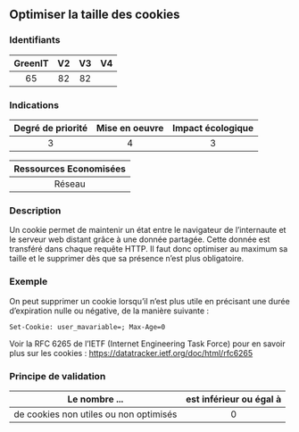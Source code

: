 ## Optimiser la taille des cookies

### Identifiants

| GreenIT |  V2  |  V3  |  V4  |
|:-------:|:----:|:----:|:----:|
|   65   | 82  | 82  |      |

### Indications

| Degré de priorité |      Mise en oeuvre       |  Impact écologique    |
|:-------------------:|:-------------------------:|:---------------------:|
| 3 | 4 | 3 |

|Ressources Economisées                                      |
|:----------------------------------------------------------:|
|  Réseau  |

### Description

Un cookie permet de maintenir un état entre le navigateur de l’internaute et le serveur web distant grâce à une donnée partagée.
Cette donnée est transféré dans chaque requête HTTP.
Il faut donc optimiser au maximum sa taille et le supprimer dès que sa présence n’est plus obligatoire.

### Exemple

On peut supprimer un cookie lorsqu’il n’est plus utile en précisant une durée d’expiration nulle ou négative, de la manière suivante :
```
Set-Cookie: user_mavariable=; Max-Age=0
```
Voir la RFC 6265 de l’IETF (Internet Engineering Task Force) pour en savoir plus sur les cookies :
https://datatracker.ietf.org/doc/html/rfc6265

### Principe de validation

| Le nombre ...     | est inférieur ou égal à   |  
|-------------------|:-------------------------:|
|  de cookies non utiles ou non optimisés |  0 |
